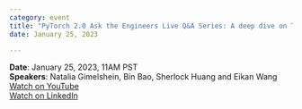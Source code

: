 ```yaml
---
category: event
title: "PyTorch 2.0 Ask the Engineers Live Q&A Series: A deep dive on TorchInductor and PT2 Backend Integration"
date: January 25, 2023

---
```


**Date**: January 25, 2023, 11AM  PST  
**Speakers**: Natalia Gimelshein, Bin Bao, Sherlock Huang and Eikan Wang  
[Watch on YouTube](https://www.youtube.com/watch?v=AaFc3C7CZAs)  
[Watch on LinkedIn](https://www.linkedin.com/video/event/urn:li:ugcPost:7023453241841500161/?utm_content=235635469&utm_medium=social&utm_source=twitter&hss_channel=tw-776585502606721024)
